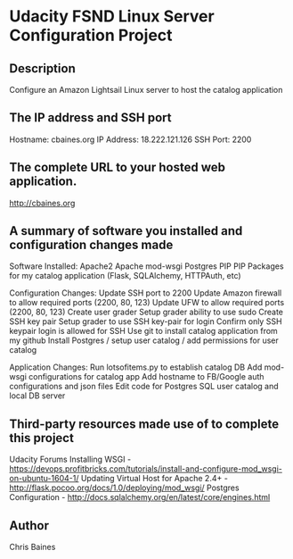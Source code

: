 # Udacity FSND Linux Server Configuration Project

## Description
Configure an Amazon Lightsail Linux server to host the catalog application

## The IP address and SSH port
Hostname: cbaines.org
IP Address: 18.222.121.126
SSH Port: 2200

## The complete URL to your hosted web application.

http://cbaines.org

## A summary of software you installed and configuration changes made

Software Installed:
Apache2
Apache mod-wsgi
Postgres
PIP
PIP Packages for my catalog application (Flask, SQLAlchemy, HTTPAuth, etc)


Configuration Changes:
Update SSH port to 2200
Update Amazon firewall to allow required ports (2200, 80, 123)
Update UFW to allow required ports (2200, 80, 123)
Create user grader
Setup grader ability to use sudo
Create SSH key pair
Setup grader to use SSH key-pair for login
Confirm only SSH keypair login is allowed for SSH
Use git to install catalog application from my github
Install Postgres / setup user catalog / add permissions for user catalog

Application Changes:
Run lotsofitems.py to establish catalog DB
Add mod-wsgi configurations for catalog app
Add hostname to FB/Google auth configurations and json files
Edit code for Postgres SQL user catalog and local DB server

## Third-party resources made use of to complete this project
Udacity Forums
Installing WSGI - https://devops.profitbricks.com/tutorials/install-and-configure-mod_wsgi-on-ubuntu-1604-1/
Updating Virtual Host for Apache 2.4+ - http://flask.pocoo.org/docs/1.0/deploying/mod_wsgi/
Postgres Configuration - http://docs.sqlalchemy.org/en/latest/core/engines.html


## Author
Chris Baines